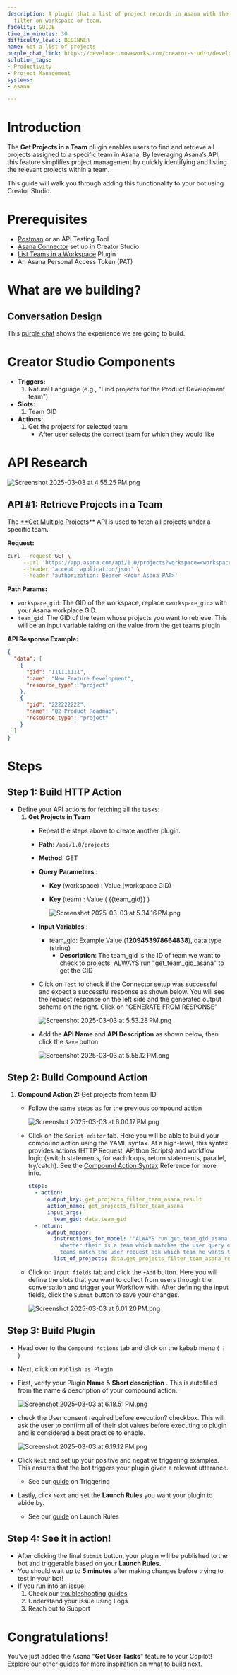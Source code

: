 ```yaml
---
description: A plugin that a list of project records in Asana with the ability to
  filter on workspace or team.
fidelity: GUIDE
time_in_minutes: 30
difficulty_level: BEGINNER
name: Get a list of projects
purple_chat_link: https://developer.moveworks.com/creator-studio/developer-tools/purple-chat-builder/?workspace=%7B%22title%22%3A%22My+Workspace%22%2C%22botSettings%22%3A%7B%22name%22%3A%22%22%2C%22imageUrl%22%3A%22%22%7D%2C%22mocks%22%3A%5B%7B%22id%22%3A2645%2C%22title%22%3A%22New+Mock%22%2C%22transcript%22%3A%7B%22settings%22%3A%7B%22colorStyle%22%3A%22LIGHT%22%2C%22startTime%22%3A%2211%3A43+AM%22%2C%22defaultPerson%22%3A%22GWEN%22%2C%22editable%22%3Atrue%2C%22botName%22%3A%22%22%2C%22botImageUrl%22%3A%22%22%7D%2C%22messages%22%3A%5B%7B%22from%22%3A%22USER%22%2C%22text%22%3A%22List+Asana+projects+for+the+Marketing+team.%22%7D%2C%7B%22from%22%3A%22ANNOTATION%22%2C%22text%22%3A%22Checks+for+available+workspaces+and+teams+in+Asana.%22%7D%2C%7B%22from%22%3A%22BOT%22%2C%22text%22%3A%22%3Cp%3EThe+following+workspaces+exist+within+the+Marketing+team.+Which+workspace+do+you+want+to+list+projects+for%3F%3C%2Fp%3E%22%2C%22cards%22%3A%5B%7B%22title%22%3A%22%3Cp%3EWorkspace+1%3A+Global+Marketing%3C%2Fp%3E%22%7D%2C%7B%22title%22%3A%22%3Cp%3EWorkspace+2%3A+Product+Launches%3C%2Fp%3E%22%7D%2C%7B%22title%22%3A%22%3Cp%3EWorkspace+3%3A+Brand+Strategy%3C%2Fp%3E%22%7D%5D%7D%2C%7B%22from%22%3A%22USER%22%2C%22text%22%3A%22%3Cp%3EGlobal+Marketing%3C%2Fp%3E%22%7D%2C%7B%22from%22%3A%22ANNOTATION%22%2C%22text%22%3A%22Filters+projects+in+the+%27Global+Marketing%27+workspace+for+the+%27Marketing%27+team.%22%7D%2C%7B%22from%22%3A%22BOT%22%2C%22text%22%3A%22%3Cp%3EListing+projects+in+%27Global+Marketing%27+workspace+for+the+Marketing+team%3A%3C%2Fp%3E%22%2C%22cards%22%3A%5B%7B%22title%22%3A%22%3Cp%3EProject%3A+Social+Media+Campaign%3C%2Fp%3E%22%2C%22text%22%3A%22%3Cp%3EStatus%3A+In+Progress%3C%2Fp%3E%22%7D%2C%7B%22title%22%3A%22%3Cp%3EProject%3A+Email+Marketing+Automation%3C%2Fp%3E%22%2C%22text%22%3A%22%3Cp%3EStatus%3A+Planning%3C%2Fp%3E%22%7D%2C%7B%22title%22%3A%22%3Cp%3EProject%3A+Influencer+Partnership%3C%2Fp%3E%22%2C%22text%22%3A%22%3Cp%3EStatus%3A+Launched%3C%2Fp%3E%22%7D%5D%7D%5D%7D%7D%5D%7D
solution_tags:
- Productivity
- Project Management
systems:
- asana

---
```


# **Introduction**

The **Get Projects in a Team** plugin enables users to find and retrieve all projects assigned to a specific team in Asana. By leveraging Asana’s API, this feature simplifies project management by quickly identifying and listing the relevant projects within a team.

This guide will walk you through adding this functionality to your bot using Creator Studio.

# **Prerequisites**

- [Postman](https://www.postman.com/) or an API Testing Tool
- [Asana Connector](https://developer.moveworks.com/creator-studio/resources/connector?id=asana) set up in Creator Studio
- [List Teams in a Workspace](https://developer.moveworks.com/creator-studio/resources/plugin/?id=asana-view-teams) Plugin
- An Asana Personal Access Token (PAT)

# **What are we building?**

## **Conversation Design**

This [purple chat](https://developer.moveworks.com/creator-studio/developer-tools/purple-chat-builder/?workspace=%7B%22title%22%3A%22My+Workspace%22%2C%22botSettings%22%3A%7B%22name%22%3A%22%22%2C%22imageUrl%22%3A%22%22%7D%2C%22mocks%22%3A%5B%7B%22id%22%3A2645%2C%22title%22%3A%22New+Mock%22%2C%22transcript%22%3A%7B%22settings%22%3A%7B%22colorStyle%22%3A%22LIGHT%22%2C%22startTime%22%3A%2211%3A43+AM%22%2C%22defaultPerson%22%3A%22GWEN%22%2C%22editable%22%3Atrue%2C%22botName%22%3A%22%22%2C%22botImageUrl%22%3A%22%22%7D%2C%22messages%22%3A%5B%7B%22from%22%3A%22USER%22%2C%22text%22%3A%22List+Asana+projects+for+the+Marketing+team.%22%7D%2C%7B%22from%22%3A%22ANNOTATION%22%2C%22text%22%3A%22Checks+for+available+workspaces+and+teams+in+Asana.%22%7D%2C%7B%22from%22%3A%22BOT%22%2C%22text%22%3A%22%3Cp%3EThe+following+workspaces+exist+within+the+Marketing+team.+Which+workspace+do+you+want+to+list+projects+for%3F%3C%2Fp%3E%22%2C%22cards%22%3A%5B%7B%22title%22%3A%22%3Cp%3EWorkspace+1%3A+Global+Marketing%3C%2Fp%3E%22%7D%2C%7B%22title%22%3A%22%3Cp%3EWorkspace+2%3A+Product+Launches%3C%2Fp%3E%22%7D%2C%7B%22title%22%3A%22%3Cp%3EWorkspace+3%3A+Brand+Strategy%3C%2Fp%3E%22%7D%5D%7D%2C%7B%22from%22%3A%22USER%22%2C%22text%22%3A%22%3Cp%3EGlobal+Marketing%3C%2Fp%3E%22%7D%2C%7B%22from%22%3A%22ANNOTATION%22%2C%22text%22%3A%22Filters+projects+in+the+%27Global+Marketing%27+workspace+for+the+%27Marketing%27+team.%22%7D%2C%7B%22from%22%3A%22BOT%22%2C%22text%22%3A%22%3Cp%3EListing+projects+in+%27Global+Marketing%27+workspace+for+the+Marketing+team%3A%3C%2Fp%3E%22%2C%22cards%22%3A%5B%7B%22title%22%3A%22%3Cp%3EProject%3A+Social+Media+Campaign%3C%2Fp%3E%22%2C%22text%22%3A%22%3Cp%3EStatus%3A+In+Progress%3C%2Fp%3E%22%7D%2C%7B%22title%22%3A%22%3Cp%3EProject%3A+Email+Marketing+Automation%3C%2Fp%3E%22%2C%22text%22%3A%22%3Cp%3EStatus%3A+Planning%3C%2Fp%3E%22%7D%2C%7B%22title%22%3A%22%3Cp%3EProject%3A+Influencer+Partnership%3C%2Fp%3E%22%2C%22text%22%3A%22%3Cp%3EStatus%3A+Launched%3C%2Fp%3E%22%7D%5D%7D%5D%7D%7D%5D%7D) shows the experience we are going to build.

# **Creator Studio Components**

- **Triggers:**
    1. Natural Language (e.g., "Find projects for the Product Development team")
- **Slots:**
    1. Team GID
- **Actions:**
    1. Get the projects for selected team
        - After user selects the correct team for which they would like

# **API Research**

![Screenshot 2025-03-03 at 4.55.25 PM.png](Get%20a%20list%20of%20my%20projects%2015b588d8909f802e9d68e619f7af092e/Screenshot_2025-03-03_at_4.55.25_PM.png)

## **API #1: Retrieve Projects in a Team**

The [**Get Multiple Projects](https://developers.asana.com/reference/getprojects)** API is used to fetch all projects under a specific team.

**Request:**

```bash
curl --request GET \
     --url 'https://app.asana.com/api/1.0/projects?workspace=<workspace_gid>&team={{team_gid}}&opt_fields=completed' \
     --header 'accept: application/json' \
     --header 'authorization: Bearer <Your Asana PAT>'
```

**Path Params:**

- `workspace_gid`: The GID of the workspace, replace `<workspace_gid>` with your Asana workplace GID.
- `team_gid`: The GID of the team whose projects you want to retrieve. This will be an input variable taking on the value from the get teams plugin

**API Response Example:**

```json
{
  "data": [
    {
      "gid": "111111111",
      "name": "New Feature Development",
      "resource_type": "project"
    },
    {
      "gid": "222222222",
      "name": "Q2 Product Roadmap",
      "resource_type": "project"
    }
  ]
}

```

# **Steps**

## **Step 1: Build HTTP Action**

- Define your API actions for fetching all the tasks:
    1. **Get Projects in Team**
        - Repeat the steps above to create another plugin.
        - **Path**: `/api/1.0/projects`
        - **Method**: GET
        - **Query** **Parameters** :
            - **Key** (workspace) : Value (workspace GID)
            - **Key** (team) : Value ( {{team_gid}} )
                
                ![Screenshot 2025-03-03 at 5.34.16 PM.png](Get%20a%20list%20of%20my%20projects%2015b588d8909f802e9d68e619f7af092e/Screenshot_2025-03-03_at_5.34.16_PM.png)
                
        - **Input Variables** :
            - team_gid: Example Value (**1209453978664838**), data type (string)
                - **Description**: The team_gid is the ID of team we want to check to projects, ALWAYS run "get_team_gid_asana" to get the GID
        - Click on `Test` to check if the Connector setup was successful and expect a successful response as shown below. You will see the request response on the left side and the generated output schema on the right. Click on “GENERATE FROM RESPONSE”
            
            ![Screenshot 2025-03-03 at 5.53.28 PM.png](Get%20a%20list%20of%20my%20projects%2015b588d8909f802e9d68e619f7af092e/Screenshot_2025-03-03_at_5.53.28_PM.png)
            
        - Add the **API Name** and **API Description** as shown below, then click the `Save` button
            
            ![Screenshot 2025-03-03 at 5.55.12 PM.png](Get%20a%20list%20of%20my%20projects%2015b588d8909f802e9d68e619f7af092e/Screenshot_2025-03-03_at_5.55.12_PM.png)
            

## **Step 2:** Build Compound Action

1. **Compound Action 2:** Get projects from team ID
    - Follow the same steps as for the previous compound action
        
        ![Screenshot 2025-03-03 at 6.00.17 PM.png](Get%20a%20list%20of%20my%20projects%2015b588d8909f802e9d68e619f7af092e/Screenshot_2025-03-03_at_6.00.17_PM.png)
        
    - Click on the `Script editor` tab. Here you will be able to build your compound action using the YAML syntax. At a high-level, this syntax provides actions (HTTP Request, APIthon Scripts) and workflow logic (switch statements, for each loops, return statements, parallel, try/catch). See the [Compound Action Syntax](https://developer.moveworks.com/creator-studio/reference/compound_actions_syntax/) Reference for more info.
        
        ```yaml
        steps:
          - action:
              output_key: get_projects_filter_team_asana_result
              action_name: get_projects_filter_team_asana
              input_args:
                team_gid: data.team_gid
          - return:
              output_mapper:
                instructions_for_model: '"ALWAYS run get_team_gid_asana and prompt the user
                  whether their is a team which matches the user query or if multiple
                  teams match the user request ask which team he wants to filter on"'
                list_of_projects: data.get_projects_filter_team_asana_result
        
        ```
        
    - Click on `Input fields` tab and click the `+Add` button. Here you will define the slots that you want to collect from users through the conversation and trigger your Workflow with. After defining the input fields, click the `Submit` button to save your changes.
        
        ![Screenshot 2025-03-03 at 6.01.20 PM.png](Get%20a%20list%20of%20my%20projects%2015b588d8909f802e9d68e619f7af092e/Screenshot_2025-03-03_at_6.01.20_PM.png)
        
    

## Step 3: Build Plugin

- Head over to the `Compound Actions` tab and click on the kebab menu ( `︙` )
- Next, click on `Publish as Plugin`
- First, verify your Plugin **Name** & **Short description** . This is autofilled from the name & description of your compound action.
    
    ![Screenshot 2025-03-03 at 6.18.51 PM.png](Get%20a%20list%20of%20my%20projects%2015b588d8909f802e9d68e619f7af092e/Screenshot_2025-03-03_at_6.18.51_PM.png)
    
- check the User consent required before execution? checkbox. This will ask the user to confirm all of their slot values before executing to plugin and is considered a best practice to enable.
    
    ![Screenshot 2025-03-03 at 6.19.12 PM.png](Get%20a%20list%20of%20my%20projects%2015b588d8909f802e9d68e619f7af092e/Screenshot_2025-03-03_at_6.19.12_PM.png)
    
- Click `Next` and set up your positive and negative triggering examples. This ensures that the bot triggers your plugin given a relevant utterance.
    - See our [guide](https://developer.moveworks.com/creator-studio/conversation-design/triggers/natural-language-triggers/#how-to-write-good-triggering-examples) on Triggering
- Lastly, click `Next` and set the **Launch Rules** you want your plugin to abide by.
    - See our [guide](https://developer.moveworks.com/creator-studio/administration/launch-options/) on Launch Rules

## **Step 4: See it in action!**

- After clicking the final `Submit` button, your plugin will be published to the bot and triggerable based on your **Launch Rules.**
- You should wait up to **5 minutes** after making changes before trying to test in your bot!
- If you run into an issue:
    1. Check our [troubleshooting guides](https://developer.moveworks.com/creator-studio/troubleshooting/support/)
    2. Understand your issue using Logs
    3. Reach out to Support

# **Congratulations!**

You've just added the Asana "**Get User Tasks**" feature to your Copilot! Explore our other guides for more inspiration on what to build next.
